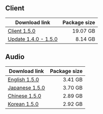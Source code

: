 ## Client

| Download link | Package size |
| ------------- | ------------:|
| [Client 1.5.0](https://autopatchos.starrails.com/client/download/20231103104955_cqUaz5ynWxXulVjV/PC/StarRail_1.5.0.zip) | 19.07 GB | 
| [Update 1.4.0 - 1.5.0](https://autopatchos.starrails.com/client/hkrpg_global/35/game_1.4.0_1.5.0_hdiff_VY6cEUXfgnhjZPKi.zip) | 8.14 GB |


## Audio

| Download link | Package size |
| ------------- | ------------:|
| [English 1.5.0](https://autopatchos.starrails.com/client/download/20231103104955_cqUaz5ynWxXulVjV/PC/English.zip) | 3.41 GB |
| [Japanese 1.5.0](https://autopatchos.starrails.com/client/download/20231103104955_cqUaz5ynWxXulVjV/PC/Japanese.zip) | 3.70 GB |
| [Chinese 1.5.0](https://autopatchos.starrails.com/client/download/20231103104955_cqUaz5ynWxXulVjV/PC/Chinese.zip) | 2.89 GB |
| [Korean 1.5.0](https://autopatchos.starrails.com/client/download/20231103104955_cqUaz5ynWxXulVjV/PC/Korean.zip) | 2.92 GB |